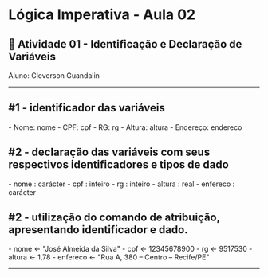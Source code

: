 # Lógica Imperativa - Aula 02
## 📄 Atividade 01 - Identificação e Declaração de Variáveis
Aluno: Cleverson Guandalin

---
## #1 - identificador das variáveis
\- Nome: nome
\- CPF: cpf
\- RG: rg
\- Altura: altura
\- Endereço: endereco

## #2 - declaração das variáveis com seus respectivos identificadores e tipos de dado
\- nome : carácter
\- cpf : inteiro
\- rg : inteiro
\- altura : real
\- enfereco : carácter

## #2 - utilização do comando de atribuição, apresentando identificador e dado.
\- nome <- "José Almeida da Silva"
\- cpf <- 12345678900
\- rg <- 9517530
\- altura <- 1,78
\- enfereco <- "Rua A, 380 – Centro – Recife/PE"

---